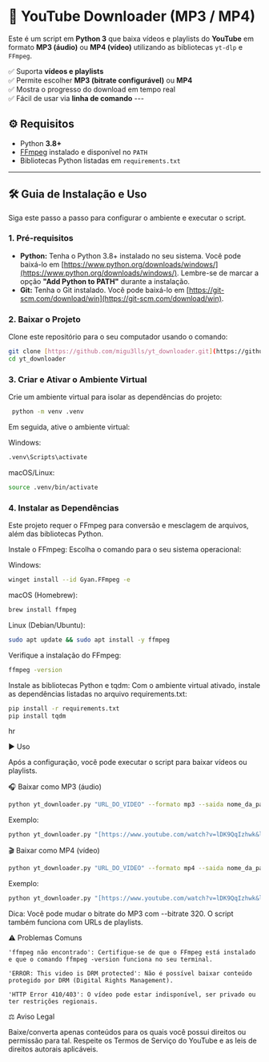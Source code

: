 # 🎵 YouTube Downloader (MP3 / MP4)

Este é um script em **Python 3** que baixa vídeos e playlists do **YouTube** em formato **MP3 (áudio)** ou **MP4 (vídeo)** utilizando as bibliotecas `yt-dlp` e `FFmpeg`.

✅ Suporta **vídeos e playlists** </br>
✅ Permite escolher **MP3 (bitrate configurável)** ou **MP4** </br>
✅ Mostra o progresso do download em tempo real  </br>
✅ Fácil de usar via **linha de comando** ---

## ⚙️ Requisitos

- Python **3.8+**
- [FFmpeg](https://ffmpeg.org/download.html) instalado e disponível no `PATH`
- Bibliotecas Python listadas em `requirements.txt`

---

## 🛠️ Guia de Instalação e Uso

Siga este passo a passo para configurar o ambiente e executar o script.

### 1. Pré-requisitos

* **Python:** Tenha o Python 3.8+ instalado no seu sistema. Você pode baixá-lo em [https://www.python.org/downloads/windows/](https://www.python.org/downloads/windows/). Lembre-se de marcar a opção **"Add Python to PATH"** durante a instalação.
* **Git:** Tenha o Git instalado. Você pode baixá-lo em [https://git-scm.com/download/win](https://git-scm.com/download/win).

### 2. Baixar o Projeto

Clone este repositório para o seu computador usando o comando:
```bash
git clone [https://github.com/migu3lls/yt_downloader.git](https://github.com/migu3lls/yt_downloader.git)
cd yt_downloader
```

### 3. Criar e Ativar o Ambiente Virtual

Crie um ambiente virtual para isolar as dependências do projeto:
 ```bash 
  python -m venv .venv
 ```

Em seguida, ative o ambiente virtual:

Windows:
  ```bash 
  .venv\Scripts\activate
  ```

macOS/Linux:
 ```bash 
 source .venv/bin/activate
 ```

### 4. Instalar as Dependências

Este projeto requer o FFmpeg para conversão e mesclagem de arquivos, além das bibliotecas Python.

Instale o FFmpeg:
Escolha o comando para o seu sistema operacional:

Windows:
```bash 
winget install --id Gyan.FFmpeg -e
```

macOS (Homebrew):

```bash 
brew install ffmpeg
```

Linux (Debian/Ubuntu):
```bash 
sudo apt update && sudo apt install -y ffmpeg
```    

Verifique a instalação do FFmpeg:
```bash 
ffmpeg -version
``` 

Instale as bibliotecas Python e tqdm:
Com o ambiente virtual ativado, instale as dependências listadas no arquivo requirements.txt:
```bash 
pip install -r requirements.txt
pip install tqdm
```
 
hr

▶️ Uso

Após a configuração, você pode executar o script para baixar vídeos ou playlists.

🎧 Baixar como MP3 (áudio)

```bash 
python yt_downloader.py "URL_DO_VIDEO" --formato mp3 --saida nome_da_pasta
``` 

Exemplo:
```bash 
python yt_downloader.py "[https://www.youtube.com/watch?v=lDK9QqIzhwk&list=PLVQ7g3e6O27cH8KG9mktLWH8zcqiwTntP&ab_channel=BonJoviVEVO](https://www.youtube.com/watch?v=lDK9QqIzhwk&list=PLVQ7g3e6O27cH8KG9mktLWH8zcqiwTntP&ab_channel=BonJoviVEVO)" -f mp3 -o musics
``` 


🎬 Baixar como MP4 (vídeo)

```bash 
python yt_downloader.py "URL_DO_VIDEO" --formato mp4 --saida nome_da_pasta
``` 

Exemplo:
```bash 
python yt_downloader.py "[https://www.youtube.com/watch?v=lDK9QqIzhwk&list=PLVQ7g3e6O27cH8KG9mktLWH8zcqiwTntP&ab_channel=BonJoviVEVO](https://www.youtube.com/watch?v=lDK9QqIzhwk&list=PLVQ7g3e6O27cH8KG9mktLWH8zcqiwTntP&ab_channel=BonJoviVEVO)" -f mp4 -o videos
``` 

Dica: Você pode mudar o bitrate do MP3 com --bitrate 320. O script também funciona com URLs de playlists.

⚠️ Problemas Comuns

    'ffmpeg não encontrado': Certifique-se de que o FFmpeg está instalado e que o comando ffmpeg -version funciona no seu terminal.

    'ERROR: This video is DRM protected': Não é possível baixar conteúdo protegido por DRM (Digital Rights Management).

    'HTTP Error 410/403': O vídeo pode estar indisponível, ser privado ou ter restrições regionais.

⚖️ Aviso Legal

Baixe/converta apenas conteúdos para os quais você possui direitos ou permissão para tal. Respeite os Termos de Serviço do YouTube e as leis de direitos autorais aplicáveis.
